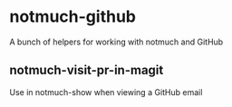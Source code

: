 
notmuch-github
==============

A bunch of helpers for working with notmuch and GitHub


notmuch-visit-pr-in-magit
-------------------------

Use in notmuch-show when viewing a GitHub email
